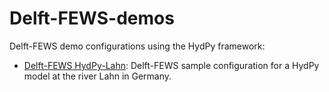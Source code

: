 # Delft-FEWS-demos
Delft-FEWS demo configurations using the HydPy framework:

* [Delft-FEWS HydPy-Lahn](Delft-FEWS_HydPy-Lahn): Delft-FEWS sample configuration for a HydPy model at the river Lahn in Germany.
